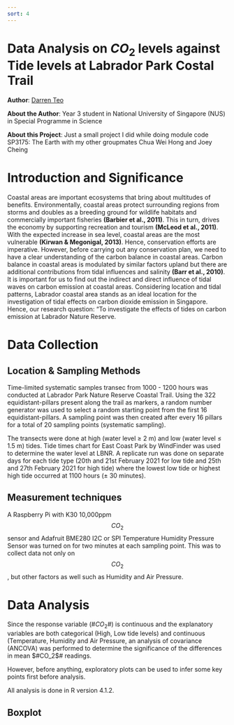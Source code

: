 ```yaml
---
sort: 4
---
```


# Data Analysis on $CO_2$ levels against Tide levels at Labrador Park Costal Trail
**Author**: [Darren Teo](https://www.linkedin.com/in/darren-teo-3125871a1/)

**About the Author**: Year 3 student in National University of Singapore (NUS) in Special Programme in Science

**About this Project**: Just a small project I did while doing module code SP3175: The Earth with my other groupmates Chua Wei Hong and Joey Cheing

# Introduction and Significance

Coastal areas are important ecosystems that bring about multitudes of benefits. Environmentally, coastal areas protect surrounding regions from storms and doubles as a breeding ground for wildlife habitats and commercially important fisheries **(Barbier et al., 2011)**. This in turn, drives the economy by supporting recreation and tourism **(McLeod et al., 2011)**. With the expected increase in sea level, coastal areas are the most vulnerable **(Kirwan & Megonigal, 2013)**. Hence, conservation efforts are imperative. However, before carrying out any conservation plan, we need to have a clear understanding of the carbon balance in coastal areas. Carbon balance in coastal areas is modulated by similar factors upland but there are additional contributions from tidal influences and salinity **(Barr et al., 2010)**. It is important for us to find out the indirect and direct influence of tidal waves on carbon emission at coastal areas. Considering location and tidal patterns, Labrador coastal area stands as an ideal location for the investigation of tidal effects on carbon dioxide emission in Singapore. Hence, our research question: “To investigate the effects of tides on carbon emission at Labrador Nature Reserve.


# Data Collection

## Location & Sampling Methods

Time-limited systematic samples transec from 1000 - 1200 hours was conducted at Labrador Park Nature Reserve Coastal Trail. Using the 322 equidistant-pillars present along the trail as markers, a random number generator was used to select a random starting point from the first 16 equidistant-pillars. A sampling point was then created after every 16 pillars for a total of 20 sampling points (systematic sampling).

The transects were done at high (water level ≥ 2 m) and low (water level ≤ 1.5 m) tides. Tide times chart for East Coast Park by WindFinder was used to determine the water level at LBNR. A replicate run was done on separate days for each tide type (20th and 21st February 2021 for low tide and 25th and 27th February 2021 for high tide) where the lowest low tide or highest high tide occurred at 1100 hours (± 30 minutes).

## Measurement techniques

A Raspberry Pi with K30 10,000ppm $$CO_2$$ sensor and Adafruit BME280 I2C or SPI Temperature Humidity Pressure Sensor was turned on for two minutes at each sampling point. This was to collect data not only on $$CO_2$$, but other factors as well such as Humidity and Air Pressure.

# Data Analysis

Since the response variable (#$CO_2$#) is continuous and the explanatory variables are both categorical (High, Low tide levels) and continuous (Temperature, Humidity and Air Pressure, an analysis of covariance (ANCOVA) was performed to determine the significance of the differences in mean $#CO_2$# readings.

However, before anything, exploratory plots can be used to infer some key points first before analysis.

All analysis is done in R version 4.1.2.
## Boxplot



